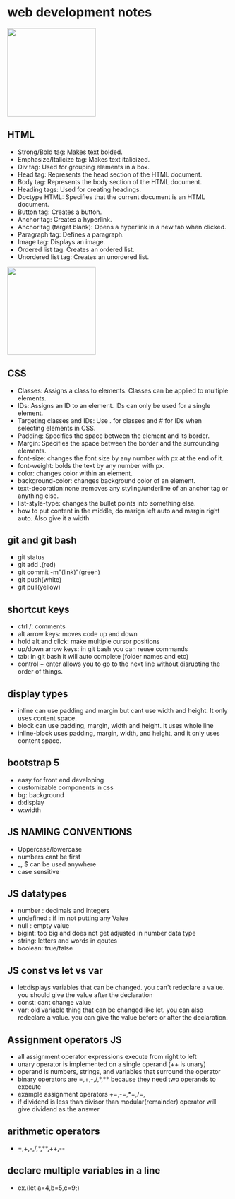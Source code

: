 # web development notes
<img src="https://img.freepik.com/free-icon/html-5_318-674282.jpg" width=200>

## HTML
* Strong/Bold tag: Makes text bolded.
* Emphasize/Italicize tag: Makes text italicized.
* Div tag: Used for grouping elements in a box.
* Head tag: Represents the head section of the HTML document.
* Body tag: Represents the body section of the HTML document.
* Heading tags: Used for creating headings.
* Doctype HTML: Specifies that the current document is an HTML document.
* Button tag: Creates a button.
* Anchor tag: Creates a hyperlink.
* Anchor tag (target blank): Opens a hyperlink in a new tab when clicked.
* Paragraph tag: Defines a paragraph.
* Image tag: Displays an image.
* Ordered list tag: Creates an ordered list.
* Unordered list tag: Creates an unordered list.

<img src="https://img.freepik.com/free-icon/css_318-698167.jpg" width=200>

## CSS
* Classes: Assigns a class to elements. Classes can be applied to multiple elements.
* IDs: Assigns an ID to an element. IDs can only be used for a single element.
* Targeting classes and IDs: Use . for classes and # for IDs when selecting elements in CSS.
* Padding: Specifies the space between the element and its border.
* Margin: Specifies the space between the border and the surrounding elements.
* font-size: changes the font size by any number with px at the end of it.
* font-weight: bolds the text by any number with px.
* color: changes color within an element.
* background-color: changes background color of an element.
* text-decoration:none :removes any styling/underline of an anchor tag or anything else.
* list-style-type: changes the bullet points into something else.
* how to put content in the middle, do marign left auto and margin right auto. Also give it a width

## git and git bash
* git status
* git add .(red)
* git commit -m"(link)"(green)
* git push(white)
* git pull(yellow)

## shortcut keys
* ctrl /: comments
* alt arrow keys: moves code up and down
* hold alt and click: make multiple cursor positions
* up/down arrow keys: in git bash you can reuse commands
* tab: in git bash it will auto complete (folder names and etc)
* control + enter allows you to go to the next line without disrupting the order of things.

## display types
* inline can use padding and margin but cant use width and height. It only uses content space.
* block can use padding, margin, width and height. it uses whole line
* inline-block uses padding, margin, width, and height, and it only uses content space.

## bootstrap 5
* easy for front end developing
* customizable components in css
* bg: background
* d:display
* w:width

## JS NAMING CONVENTIONS
* Uppercase/lowercase
* numbers cant be first
* _, $ can be used anywhere
* case sensitive

## JS datatypes
* number : decimals and integers
* undefined : if im not putting any Value
* null : empty value
* bigint: too big and does not get adjusted in number data type
* string: letters and words in qoutes
* boolean: true/false

## JS const vs let vs var
* let:displays variables that can be changed. you can't redeclare a value. you should give the value after the declaration
* const: cant change value
* var: old variable thing that can be changed like let. you can also redeclare a value. you can give the value before or after the declaration.

## Assignment operators JS
* all assignment operator expressions execute from right to left
* unary operator is implemented on a single operand (++ is unary)
* operand is numbers, strings, and variables that surround the operator
* binary operators are =,+,-,/,*,** because they need two operands to execute
* example assignment operators +=,-=,*=,/=,
* if dividend is less than divisor than modular(remainder) operator will give dividend as the answer

## arithmetic operators
* =,+,-,/,*,**,++,--

## declare multiple variables in a line 
* ex.(let a=4,b=5,c=9;)